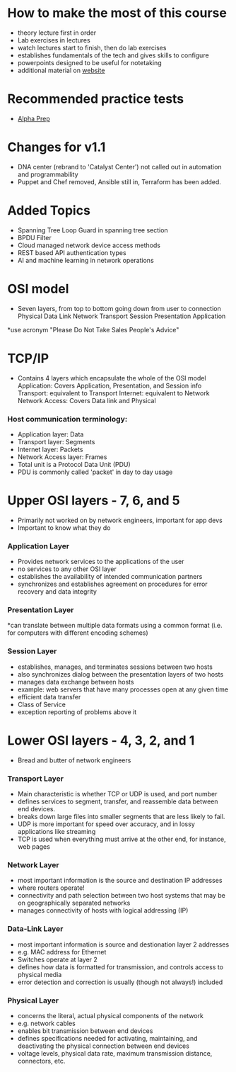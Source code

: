 # How to make the most of this course
* theory lecture first in order
* Lab exercises in lectures
* watch lectures start to finish, then do lab exercises
* establishes fundamentals of the tech and gives skills to configure
* powerpoints designed to be useful for notetaking
* additional material on [website](https://www.flackbox.com/tutorials)
# Recommended practice tests
* [Alpha Prep](https://www.flackbox.com/apccna)
# Changes for v1.1
* DNA center (rebrand to 'Catalyst Center') not called out in automation and programmability
* Puppet and Chef removed, Ansible still in, Terraform has been added.
# Added Topics
* Spanning Tree Loop Guard in spanning tree section
* BPDU Filter
* Cloud managed network device access methods
* REST based API authentication types
* AI and machine learning in network operations


# OSI model
* Seven layers, from top to bottom going down from user to connection
Physical
Data Link
Network
Transport
Session
Presentation
Application

*use acronym "Please Do Not Take Sales People's Advice"

# TCP/IP
* Contains 4 layers which encapsulate the whole of the OSI model
Application: Covers Application, Presentation, and Session info
Transport: equivalent to Transport
Internet: equivalent to Network
Network Access: Covers Data link and Physical
### Host communication terminology:
* Application layer: Data
* Transport layer: Segments
* Internet layer: Packets
* Network Access layer: Frames
* Total unit is a Protocol Data Unit (PDU)
* PDU is commonly called 'packet' in day to day usage

# Upper OSI layers - 7, 6, and 5
* Primarily not worked on by network engineers, important for app devs
* Important to know what they do
### Application Layer
* Provides network services to the applications of the user
* no services to any other OSI layer
* establishes the availability of intended communication partners
* synchronizes and establishes agreement on procedures for error recovery and data integrity
### Presentation Layer 
*can translate between multiple data formats using a common format (i.e. for computers with different encoding schemes)
### Session Layer
* establishes, manages, and terminates sessions between two hosts
* also synchronizes dialog between the presentation layers of two hosts
* manages data exchange between hosts
* example: web servers that have many processes open at any given time
* efficient data transfer
* Class of Service
* exception reporting of problems above it

# Lower OSI layers - 4, 3, 2, and 1
* Bread and butter of network engineers
### Transport Layer
* Main characteristic is whether TCP or UDP is used, and port number
* defines services to segment, transfer, and reassemble data between end devices.
* breaks down large files into smaller segments that are less likely to fail.
* UDP is more important for speed over accuracy, and in lossy applications like streaming
* TCP is used when everything must arrive at the other end, for instance, web pages
### Network Layer
* most important information is the source and destination IP addresses
* where routers operate!
* connectivity and path selection between two host systems that may be on geographically separated networks
* manages connectivity of hosts with logical addressing (IP)
### Data-Link Layer
* most important information is source and destionation layer 2 addresses
* e.g. MAC address for Ethernet
* Switches operate at layer 2
* defines how data is formatted for transmission, and controls access to physical media
* error detection and correction is usually (though not always!) included
### Physical Layer
* concerns the literal, actual physical components of the network
* e.g. network cables
* enables bit transmission between end devices
* defines specifications needed for activating, maintaining, and deactivating the physical connection between end devices
* voltage levels, physical data rate, maximum transmission distance, connectors, etc.

